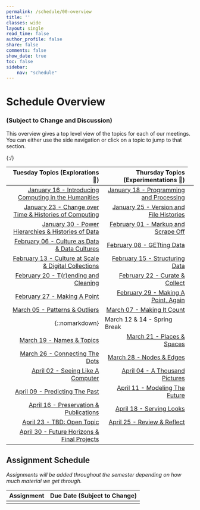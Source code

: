 ```yaml
---
permalink: /schedule/00-overview
title: ''
classes: wide
layout: single
read_time: false
author_profile: false
share: false
comments: false
show_date: true
toc: false
sidebar:
    nav: "schedule"
---
```


<h1> Schedule Overview </h1>
<h3>(Subject to Change and Discussion)</h3>

This overview gives a top level view of the topics for each of our meetings. You can either use the side navigation or click on a topic to jump to that section.

|   Tuesday Topics (Explorations 🔭)  | Thursday Topics (Experimentations 🔬) |
| -----------------: | --------------: |
|[January 16 - Introducing Computing in the Humanities]({{site.baseurl}}/schedule/01-introducing-computing-in-the-humanities/) |[January 18 - Programming and Processing]({{site.baseurl}}/schedule/02-programming-and-processing/)|
|[January 23 - Change over Time & Histories of Computing]({{site.baseurl}}/schedule/03-change-over-time-histories-of-computing/) |[January 25 - Version and File Histories]({{site.baseurl}}/schedule/04-version-file-histories/)|
|[January 30 - Power Hierarchies & Histories of Data]({{site.baseurl}}/schedule/05-power-hierachies-and-histories-of-data) |[February 01 - Markup and Scrape Off]({{site.baseurl}}/schedule/06-markup-and-scrape-off)|
|[February 06 - Culture as Data & Data Cultures]({{site.baseurl}}/schedule/07-culture-as-data-and-data-cultures) |[February 08 - GETting Data]({{site.baseurl}}/schedule/08-getting-data)|
|[February 13 - Culture at Scale & Digital Collections]({{site.baseurl}}/schedule/09-culture-at-scale-and-digital-collections) |[February 15 - Structuring Data]({{site.baseurl}}/schedule/10-structuring-data)|
|[February 20 - T(r)ending and Cleaning]({{site.baseurl}}/schedule/11-trending-and-cleaning) |[February 22 - Curate & Collect]({{site.baseurl}}/schedule/12-curate-and-collect)|
|[February 27 - Making A Point]({{site.baseurl}}/schedule/13-making-a-point) |[February 29 - Making A Point, Again]({{site.baseurl}}/schedule/14-making-a-point-again)|
|[March 05 - Patterns & Outliers]({{site.baseurl}}/schedule/15-patterns-and-outliers) |[March 07 - Making It Count]({{site.baseurl}}/schedule/16-making-it-count)|
|{::nomarkdown}<td colspan="2">March 12 & 14 - Spring Break</td>{:/}|
|[March 19 - Names & Topics]({{site.baseurl}}/schedule/17-names-and-topics) |[March 21 - Places & Spaces]({{site.baseurl}}/schedule/18-places-and-spaces)|
|[March 26 - Connecting The Dots]({{site.baseurl}}/schedule/19-connecting-the-dots) |[March 28 - Nodes & Edges]({{site.baseurl}}/schedule/20-nodes-and-edges)|
|[April 02 - Seeing Like A Computer]({{site.baseurl}}/schedule/21-seeing-like-a-computer) |[April 04 - A Thousand Pictures]({{site.baseurl}}/schedule/22-a-thousand-pictures)|
|[April 09 - Predicting The Past]({{site.baseurl}}/schedule/23-predicting-the-past) |[April 11 - Modeling The Future]({{site.baseurl}}/schedule/24-modeling-the-future)|
|[April 16 - Preservation & Publications]({{site.baseurl}}/schedule/25-preservation-and-publications) |[April 18 - Serving Looks]({{site.baseurl}}/schedule/26-serving-looks)|
|[April 23 - TBD: Open Topic]({{site.baseurl}}/schedule/27-tbd-open-topic) |[April 25 - Review & Reflect]({{site.baseurl}}/schedule/28-review-and-reflect)|
|[April 30 - Future Horizons & Final Projects]({{site.baseurl}}/schedule/29-future-horizons-and-final-projects) |


## Assignment Schedule

*Assignments will be added throughout the semester depending on how much material we get through.*

|Assignment | Due Date (Subject to Change) |
| -----------------: | --------------: |
|  | |
